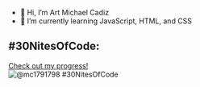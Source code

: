 - 👋 Hi, I’m Art Michael Cadiz
- 🌱 I’m currently learning JavaScript, HTML, and CSS
  

<!---
lvl100boss/lvl100boss is a ✨ special ✨ repository because its `README.md` (this file) appears on your GitHub profile.
You can click the Preview link to take a look at your changes.
--->
## #30NitesOfCode:
  [Check out my progress!](https://www.codedex.io/@mc1791798/30-nites-of-code)  
  ![@mc1791798 #30NitesOfCode](https://www.codedex.io/api/petStatus?user=mc1791798)
